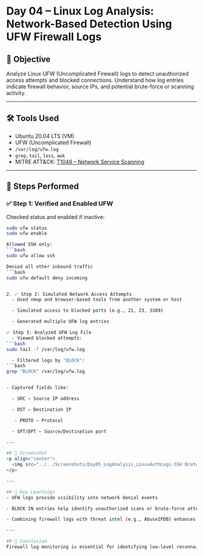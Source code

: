 # Day 04 – Linux Log Analysis: Network-Based Detection Using UFW Firewall Logs

## 📌 Objective

Analyze Linux UFW (Uncomplicated Firewall) logs to detect unauthorized access attempts and blocked connections. Understand how log entries indicate firewall behavior, source IPs, and potential brute-force or scanning activity.

---

## 🛠️ Tools Used

- Ubuntu 20.04 LTS (VM)
- UFW (Uncomplicated Firewall)
- `/var/log/ufw.log`
- `grep`, `tail`, `less`, `awk`
- MITRE ATT&CK: [T1046 – Network Service Scanning](https://attack.mitre.org/techniques/T1046/)

---

## 🧪 Steps Performed

### ✅ Step 1: Verified and Enabled UFW

Checked status and enabled if inactive:
```bash
sudo ufw status
sudo ufw enable

Allowed SSH only:
```bash
sudo ufw allow ssh

Denied all other inbound traffic
```bash
sudo ufw default deny incoming


2. ✅ Step 2: Simulated Network Access Attempts
  - Used nmap and browser-based tools from another system or host

  - Simulated access to blocked ports (e.g., 21, 23, 3389)

  - Generated multiple UFW log entries

✅ Step 3: Analyzed UFW Log File
  - Viewed blocked attempts:
```bash
sudo tail -f /var/log/ufw.log

  - Filtered logs by "BLOCK":
```bash
grep "BLOCK" /var/log/ufw.log


- Captured fields like:

  - SRC – Source IP address

  - DST – Destination IP

   - PROTO – Protocol

  - SPT/DPT – Source/Destination port

---

## 📸 Screenshot
<p align="center">
  <img src="../../Screenshots/Day05_LogAnalysis_LinuxAuthLogs-SSH Brute Force Attack.png" alt="Screenshot Placeholder" width="600">
</p>

---

## 🧠 Key Learnings
- UFW logs provide visibility into network denial events

- BLOCK IN entries help identify unauthorized scans or brute-force attempts

- Combining firewall logs with threat intel (e.g., AbuseIPDB) enhances incident context

---

## 🎯 Conclusion
Firewall log monitoring is essential for identifying low-level reconnaissance and intrusion attempts. UFW provides accessible, log-rich alerts that serve as an early detection layer in SOC investigations.
